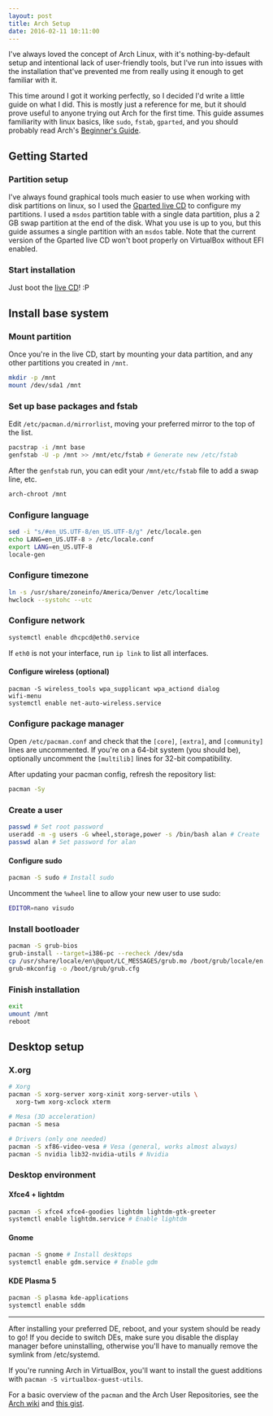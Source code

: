 ```yaml
---
layout: post
title: Arch Setup
date: 2016-02-11 10:11:00
---
```


I've always loved the concept of Arch Linux, with it's nothing-by-default setup and intentional lack of user-friendly tools, but I've run into issues with the installation that've prevented me from really using it enough to get familiar with it.

This time around I got it working perfectly, so I decided I'd write a little guide on what I did. This is mostly just a reference for me, but it should prove useful to anyone trying out Arch for the first time. This guide assumes familiarity with linux basics, like `sudo`, `fstab`, `gparted`, and you should probably read Arch's [Beginner's Guide](https://wiki.archlinux.org/index.php/Beginners%27_guide).

## Getting Started

### Partition setup

I've always found graphical tools much easier to use when working with disk partitions on linux, so I used the [Gparted live CD](gparted.org/download.php) to configure my partitions. I used a `msdos` partition table with a single data partition, plus a 2 GB swap partition at the end of the disk. What you use is up to you, but this guide assumes a single partition with an `msdos` table. Note that the current version of the Gparted live CD won't boot properly on VirtualBox without EFI enabled.

### Start installation

Just boot the [live CD](https://www.archlinux.org/download/)! :P

## Install base system

### Mount partition

Once you're in the live CD, start by mounting your data partition, and any other partitions you created in `/mnt`.

``` bash
mkdir -p /mnt
mount /dev/sda1 /mnt
```

### Set up base packages and fstab

Edit `/etc/pacman.d/mirrorlist`, moving your preferred mirror to the top of the list.

```bash
pacstrap -i /mnt base
genfstab -U -p /mnt >> /mnt/etc/fstab # Generate new /etc/fstab
```

After the `genfstab` run, you can edit your `/mnt/etc/fstab` file to add a swap line, etc.

```bash
arch-chroot /mnt
```

### Configure language

```bash
sed -i "s/#en_US.UTF-8/en_US.UTF-8/g" /etc/locale.gen
echo LANG=en_US.UTF-8 > /etc/locale.conf
export LANG=en_US.UTF-8
locale-gen
```

### Configure timezone

```bash
ln -s /usr/share/zoneinfo/America/Denver /etc/localtime
hwclock --systohc --utc
```

### Configure network

```bash
systemctl enable dhcpcd@eth0.service
```

If `eth0` is not your interface, run `ip link` to list all interfaces.

#### Configure wireless (optional)

```
pacman -S wireless_tools wpa_supplicant wpa_actiond dialog
wifi-menu
systemctl enable net-auto-wireless.service
```

### Configure package manager

Open `/etc/pacman.conf` and check that the `[core]`, `[extra]`, and `[community]` lines are uncommented. If you're on a 64-bit system (you should be), optionally uncomment the `[multilib]` lines for 32-bit compatibility.

After updating your pacman config, refresh the repository list:

```bash
pacman -Sy
```

### Create a user

```bash
passwd # Set root password
useradd -m -g users -G wheel,storage,power -s /bin/bash alan # Create 'alan'
passwd alan # Set password for alan
```

#### Configure sudo

```bash
pacman -S sudo # Install sudo
```

Uncomment the `%wheel` line to allow your new user to use sudo:

```bash
EDITOR=nano visudo
```

### Install bootloader

```bash
pacman -S grub-bios
grub-install --target=i386-pc --recheck /dev/sda
cp /usr/share/locale/en\@quot/LC_MESSAGES/grub.mo /boot/grub/locale/en.mo
grub-mkconfig -o /boot/grub/grub.cfg
```

### Finish installation

```bash
exit
umount /mnt
reboot
```

## Desktop setup

### X.org

```bash
# Xorg
pacman -S xorg-server xorg-xinit xorg-server-utils \
  xorg-twm xorg-xclock xterm

# Mesa (3D acceleration)
pacman -S mesa

# Drivers (only one needed)
pacman -S xf86-video-vesa # Vesa (general, works almost always)
pacman -S nvidia lib32-nvidia-utils # Nvidia
```

### Desktop environment

#### Xfce4 + lightdm

```bash
pacman -S xfce4 xfce4-goodies lightdm lightdm-gtk-greeter
systemctl enable lightdm.service # Enable lightdm
```

#### Gnome

```bash
pacman -S gnome # Install desktops
systemctl enable gdm.service # Enable gdm
```

#### KDE Plasma 5

```bash
pacman -S plasma kde-applications
systemctl enable sddm
```

***

After installing your preferred DE, reboot, and your system should be ready to go! If you decide to switch DEs, make sure you disable the display manager before uninstalling, otherwise you'll have to manually remove the symlink from /etc/systemd.

If you're running Arch in VirtualBox, you'll want to install the guest additions with `pacman -S virtualbox-guest-utils`.

For a basic overview of the `pacman` and the Arch User Repositories, see the [Arch wiki](https://wiki.archlinux.org/	) and [this gist](https://gist.github.com/Alanaktion/03d7c0f12c5378ba269f).
